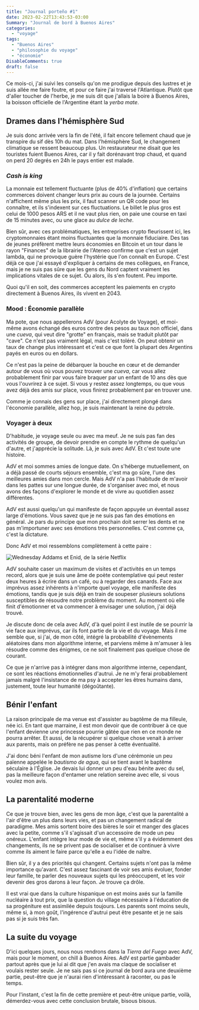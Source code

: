 ```yaml
---
title: "Journal porteño #1"
date: 2023-02-22T13:43:53-03:00
Summary: "Journal de bord à Buenos Aires"
categories: 
  - "voyage"
tags: 
  - "Buenos Aires"
  - "philosophie du voyage"
  - "économie"
DisableComments: true
draft: false
---
```


Ce mois-ci, j'ai suivi les conseils qu'on me prodigue depuis des lustres et je suis allée me faire foutre, et pour ce faire j'ai traversé l'Atlantique. Plutôt que d'aller toucher de l'herbe, je me suis dit que j'allais la boire à Buenos Aires, la boisson officielle de l'Argentine étant la _yerba mate_.

## Drames dans l'hémisphère Sud

Je suis donc arrivée vers la fin de l'été, il fait encore tellement chaud que je transpire du sif dès 10h du mat. Dans l'hémisphère Sud, le changement climatique se ressent beaucoup plus. Un restaurateur me disait que les touristes fuient Buenos Aires, car il y fait dorénavant trop chaud, et quand on perd 20 degrés en 24h le pays entier est malade.

### _Cash is king_

La monnaie est tellement fluctuante (plus de 40% d'inflation) que certains commerces doivent changer leurs prix au cours de la journée. Certains n'affichent même plus les prix, il faut scanner un QR code pour les connaître, et ils s'indexent sur ces fluctuations. Le billet le plus gros est celui de 1000 pesos ARS et il ne vaut plus rien, on paie une course en taxi de 15 minutes avec, ou une glace au _dulce de leche_.

Bien sûr, avec ces problématiques, les entreprises crypto fleurissent ici, les cryptomonnaies étant moins fluctuantes que la monnaie fiduciaire. Des tas de jeunes préfèrent mettre leurs économies en Bitcoin et un tour dans le rayon "Finances" de la librairie de l'Ateneo confirme que c'est un sujet lambda, qui ne provoque guère l'hystérie que l'on connaît en Europe. C'est déjà ce que j'ai essayé d'expliquer à certains de mes collègues, en France, mais je ne suis pas sûre que les gens du Nord captent vraiment les implications vitales de ce sujet. Ou alors, ils s'en foutent. Peu importe.

Quoi qu'il en soit, des commerces acceptent les paiements en crypto directement à Buenos Aires, ils vivent en 2043.

### Mood : Économie parallèle

Ma pote, que nous appellerons AdV (pour Acolyte de Voyage), et moi-même avons échangé des euros contre des pesos au taux non officiel, dans une _cueva_, qui veut dire "grotte" en français, mais se traduit plutôt par "cave". Ce n'est pas vraiment légal, mais c'est toléré. On peut obtenir un taux de change plus intéressant et c'est ce que font la plupart des Argentins payés en euros ou en dollars.

Ce n'est pas la peine de débarquer la bouche en cœur et de demander autour de vous où vous pouvez trouver une _cueva_, car vous allez probablement finir par vous faire braquer par un enfant de 10 ans dès que vous l'ouvrirez à ce sujet. Si vous y restez assez longtemps, ou que vous avez déjà des amis sur place, vous finirez probablement par en trouver une.

Comme je connais des gens sur place, j'ai directement plongé dans l'économie parallèle, allez hop, je suis maintenant la reine du pétrole.

### Voyager à deux

D'habitude, je voyage seule ou avec ma meuf. Je ne suis pas fan des activités de groupe, de devoir prendre en compte le rythme de quelqu'un d'autre, et j'apprécie la solitude. Là, je suis avec AdV. Et c'est toute une histoire.

AdV et moi sommes amies de longue date. On s'héberge mutuellement, on a déjà passé de courts séjours ensemble, c'est ma go sûre, l'une des meilleures amies dans mon cercle. Mais AdV n'a pas l'habitude de m'avoir dans les pattes sur une longue durée, de s'organiser avec moi, et nous avons des façons d'explorer le monde et de vivre au quotidien assez différentes.

AdV est aussi quelqu'un qui manifeste de façon appuyée un éventail assez large d'émotions. Vous savez que je ne suis pas fan des émotions en général. Je pars du principe que mon prochain doit serrer les dents et ne pas m'importuner avec ses émotions très personnelles. C'est comme ça, c'est la dictature.

Donc AdV et moi ressemblons complètement à cette paire :

![Wednesday Addams et Enid, de la série Netflix](/images/jenna-ortega-as-wednesday-addams-emma-myers-as-enid-sinclair-in-episode-102-wednesday.jpg)

AdV souhaite caser un maximum de visites et d'activités en un temps record, alors que je suis une âme de poète contemplative qui peut rester deux heures à écrire dans un café, ou à regarder des canards. Face aux imprévus assez inhérents à n'importe quel voyage, elle manifeste des émotions, tandis que je suis déjà en train de soupeser plusieurs solutions susceptibles de résoudre notre problème du moment. Au moment où elle finit d'émotionner et va commencer à envisager une solution, j'ai déjà trouvé.

Je discute donc de cela avec AdV, d'à quel point il est inutile de se pourrir la vie face aux imprévus, car ils font partie de la vie et du voyage. Mais il me semble que, si j'ai, de mon côté, intégré la probabilité d'évènements aléatoires dans mon algorithme interne, et parviens même à m'amuser à les résoudre comme des énigmes, ce ne soit finalement pas quelque chose de courant.

Ce que je n'arrive pas à intégrer dans mon algorithme interne, cependant, ce sont les réactions émotionnelles d'autrui. Je ne m'y ferai probablement jamais malgré l'insistance de ma psy à accepter les êtres humains dans, justement, toute leur humanité (dégoûtante).

## Bénir l'enfant

La raison principale de ma venue est d'assister au baptême de ma filleule, née ici. En tant que marraine, il est mon devoir que de contribuer à ce que l'enfant devienne une princesse pourrie gâtée que rien en ce monde ne pourra arrêter. Et aussi, de la récupérer si quelque chose venait à arriver aux parents, mais on préfère ne pas penser à cette éventualité.

J'ai donc béni l'enfant de mon autisme lors d'une cérémonie un peu païenne appelée le _bautismo de agua_, qui se tient avant le baptême séculaire à l'Église. Je devais lui donner un peu d'eau bénite avec du sel, pas la meilleure façon d'entamer une relation sereine avec elle, si vous voulez mon avis.

## La parentalité moderne

Ce que je trouve bien, avec les gens de mon âge, c'est que la parentalité a l'air d'être un plus dans leurs vies, et pas un changement radical de paradigme. Mes amis sortent boire des bières le soir et manger des glaces avec la petite, comme s'il s'agissait d'un accessoire de mode un peu onéreux. L'enfant intègre leur mode de vie et, même s'il y a évidemment des changements, ils ne se privent pas de socialiser et de continuer à vivre comme ils aiment le faire parce qu'elle a eu l'idée de naître.

Bien sûr, il y a des priorités qui changent. Certains sujets n'ont pas la même importance qu'avant. C'est assez fascinant de voir ses amis évoluer, fonder leur famille, te parler des nouveaux sujets qui les préoccupent, et les voir devenir des gros darons à leur façon. Je trouve ça drôle.

Il est vrai que dans la culture hispanique on est moins axés sur la famille nucléaire à tout prix, que la question du village nécessaire à l'éducation de sa progéniture est assimilée depuis toujours. Les parents sont moins seuls, même si, à mon goût, l'ingérence d'autrui peut être pesante et je ne sais pas si je suis très fan.

## La suite du voyage

D'ici quelques jours, nous nous rendrons dans la _Tierra del Fuego_ avec AdV, mais pour le moment, on chill à Buenos Aires. AdV est partie gambader partout après que je lui ai dit que j'en avais ma claque de socialiser et voulais rester seule. Je ne sais pas si ce journal de bord aura une deuxième partie, peut-être que je n'aurai rien d'intéressant à raconter, ou pas le temps.

Pour l'instant, c'est la fin de cette première et peut-être unique partie, voilà, démerdez-vous avec cette conclusion brutale, bisous bisous.
